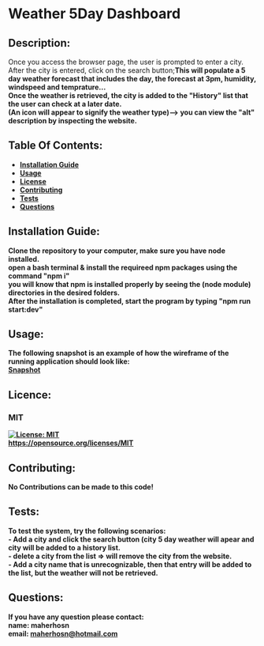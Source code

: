 # Weather 5Day Dashboard

## Description:
Once you access the browser page, the user is prompted to enter a city.<br>After the city is entered, click on the search button;<b>This will populate a 5 day weather forecast that includes the day, the forecast at 3pm, humidity, windspeed and temprature...<br>Once the weather is retrieved, the city is added to the "History" list that the user can check at a later date.<br>(An icon will appear to signify the weather type)--> you can view the "alt" description by inspecting the website.

## Table Of Contents:
- [Installation Guide](#installation-guide)
- [Usage](#usage)
- [License](#license)
- [Contributing](#contributing)
- [Tests](#tests)
- [Questions](#questions)

## Installation Guide:
Clone the repository to your computer, make sure you have node installed.<br>open a bash terminal & install the requireed npm packages using the command "npm i"<br>you will know that npm is installed properly by seeing the (node module) directories in the desired folders.<br>After the installation is completed, start the program by typing "npm run start:dev"

## Usage: 
The following snapshot is an example of how the wireframe of the running application should look like:<br>[Snapshot](https://github.com/maherhosn/Weather-5Day-Dashboard/blob/main/Assets/09-servers-and-apis-homework-demo.png)

## Licence: <br>
### MIT <br>
[![License: MIT](https://img.shields.io/badge/License-MIT-yellow.svg)](https://opensource.org/licenses/MIT) <br>
https://opensource.org/licenses/MIT


## Contributing:
No Contributions can be made to this code!

## Tests:
To test the system, try the following scenarios:<br>- Add a city and click the search button (city 5 day weather will apear and city will be added to a history list.<br>- delete a city from the list => will remove the city from the website.<br>- Add a city name that is unrecognizable, then that entry will be added to the list, but the weather will not be retrieved.

## Questions:
If you have any question please contact: <br>
name: maherhosn <br>
email: maherhosn@hotmail.com
  
